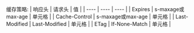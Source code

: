 缓存策略:
|  响应头   | 请求头  | 值 |
|  ----  | ----  | ----  |
| Expires  | s-maxage或max-age | 单元格 |
| Cache-Control  | s-maxage或max-age | 单元格 |
| Last-Modified  | Last-Modified | 单元格 |
| ETag  | If-None-Match | 单元格 |
